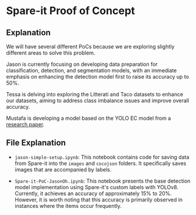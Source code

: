 # Spare-it Proof of Concept

## Explanation

We will have several different PoCs because we are exploring slightly different areas to solve this problem.

Jason is currently focusing on developing data preparation for classification, detection, and segmentation models, with an immediate emphasis on enhancing the detection model first to raise its accuracy up to 50%.

Tessa is delving into exploring the Litterati and Taco datasets to enhance our datasets, aiming to address class imbalance issues and improve overall accuracy.

Mustafa is developing a model based on the YOLO EC model from a [research paper](https://www.mdpi.com/1424-8220/23/7/3646).

## File Explanation

- `jason-simple-setup.ipynb`: This notebook contains code for saving data from Spare-it into the `images` and `cocojson` folders. It specifically saves images that are accompanied by labels.

- `Spare-it-PoC-JasonOh.ipynb`: This notebook presents the base detection model implementation using Spare-it's custom labels with YOLOv8. Currently, it achieves an accuracy of approximately 15% to 20%. However, it is worth noting that this accuracy is primarily observed in instances where the items occur frequently.